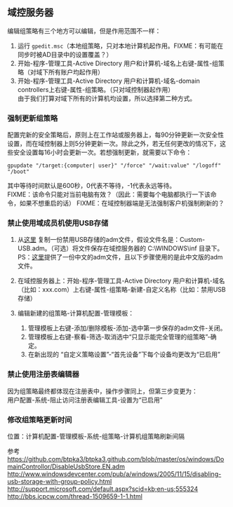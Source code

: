 ## 域控服务器

编辑组策略有三个地方可以编辑，但是作用范围不一样：  
1.  运行 `gpedit.msc`（本地组策略，只对本地计算机起作用。FIXME：有可能在同步时被AD目录中的设置覆盖？）  
2.  开始-程序-管理工具-Active Directory 用户和计算机-域名上右键-属性-组策略（对域下所有账户均起作用）  
3.  开始-程序-管理工具-Active Directory 用户和计算机-域名-domain controllers上右键-属性-组策略。（只对域控制器起作用）  
由于我们打算对域下所有的计算机均设置，所以选择第二种方式。

### 强制更新组策略
配置完新的安全策略后，原则上在工作站或服务器上，每90分钟更新一次安全性设置，而在域控制器上则5分钟更新一次。除此之外，若无任何更改的情况下，这些安全设置每16小时会更新一次。若想强制更新，就需要以下命令：
```
gpupdate "/target:{computer| user}" "/force" "/wait:value" "/logoff" "/boot"
```
其中等待时间默认是600秒，0代表不等待，-1代表永远等待。  
FIXME：该命令只能对当前电脑有效？（因此：需要每个电脑都执行一下该命令，如果不想重启的话）
FIXME：在域控制器端是无法强制客户机强制刷新的？


### 禁止使用域成员机使用USB存储
1.  从[这里](http://support.microsoft.com/default.aspx?scid=kb;en-us;555324) 复制一份禁用USB存储的adm文件，假设文件名是：Custom-USB.adm。（可选）将文件保存在域控服务器的 C:\WINDOWS\inf 目录下。PS：[这里](https://github.com/btpka3/btpka3.github.com/blob/master/os/windows/DomainControllor/DisableUsbStore.ZH.adm)提供了一份中文的adm文件，且以下步骤使用的是此中文版的adm文件。

2.  在域控服务器上：开始-程序-管理工具-Active Directory 用户和计算机-域名（比如：xxx.com）上右键-属性-组策略-新建-自定义名称（比如：禁用USB存储）  
3.  编辑新建的组策略-计算机配置-管理模板：
    1.  管理模板上右键-添加/删除模板-添加-选中第一步保存的adm文件-关闭。  
    2.  管理模板上右键-察看-筛选-取消选中“只显示能完全管理的组策略”-确定。  
    3.  在新出现的 “自定义策略设置”-“首先设备”下每个设备均更改为“已启用”

### 禁止使用注册表编辑器
因为组策略最终都体现在注册表中，操作步骤同上，但第三步变更为：  
用户配置-系统-阻止访问注册表编辑工具-设置为“已启用”  
 
### 修改组策略更新时间
位置：计算机配置-管理模板-系统-组策略-计算机组策略刷新间隔

参考
https://github.com/btpka3/btpka3.github.com/blob/master/os/windows/DomainControllor/DisableUsbStore.EN.adm  
http://www.windowsdevcenter.com/pub/a/windows/2005/11/15/disabling-usb-storage-with-group-policy.html  
http://support.microsoft.com/default.aspx?scid=kb;en-us;555324  
http://bbs.icpcw.com/thread-1509659-1-1.html